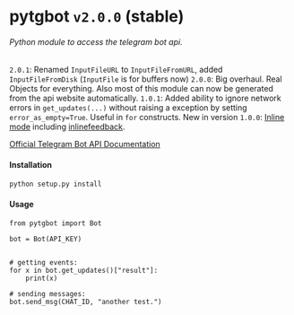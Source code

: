 # pytgbot `v2.0.0` (stable)
###### Python module to access the telegram bot api.

`2.0.1`: Renamed `InputFileURL` to `InputFileFromURL`, added `InputFileFromDisk` (`InputFile` is for buffers now) 
`2.0.0`: Big overhaul. Real Objects for everything. Also most of this module can now be generated from the api website automatically.
`1.0.1`: Added ability to ignore network errors in `get_updates(...)` without raising a exception by setting `error_as_empty=True`. Useful in `for` constructs. 
New in version `1.0.0`: [Inline mode](https://telegram.org/blog/inline-bots) including [inlinefeedback](https://core.telegram.org/bots/inline#collecting-feedback).


[Official Telegram Bot API Documentation](https://core.telegram.org/bots)

#### Installation  ####
```sh
python setup.py install
```

#### Usage ####


```
from pytgbot import Bot

bot = Bot(API_KEY)


# getting events:
for x in bot.get_updates()["result"]:
	print(x)

# sending messages:
bot.send_msg(CHAT_ID, "another test.")
```
